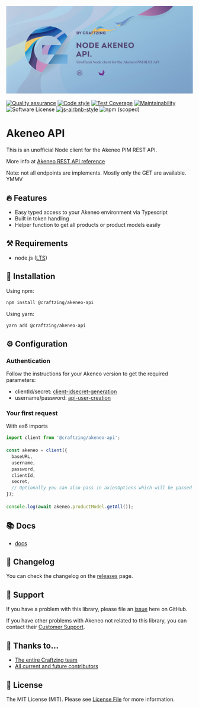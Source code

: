 [![Node Akeneo API](art/banner.jpg)](https://craftzing.com)

[![Quality assurance](https://github.com/craftzing/node-akeneo-api/actions/workflows/quality-assurance.yml/badge.svg?branch=master)](https://github.com/craftzing/node-akeneo-api/actions/workflows/quality-assurance.yml)
[![Code style](https://github.com/craftzing/node-akeneo-api/actions/workflows/code-style.yml/badge.svg?branch=master)](https://github.com/craftzing/node-akeneo-api/actions/workflows/code-style.yml)
[![Test Coverage](https://api.codeclimate.com/v1/badges/90013a42a4dce3766813/test_coverage)](https://codeclimate.com/github/craftzing/akeneo-api/test_coverage)
[![Maintainability](https://api.codeclimate.com/v1/badges/90013a42a4dce3766813/maintainability)](https://codeclimate.com/github/craftzing/akeneo-api/maintainability)
![Software License](https://img.shields.io/github/license/craftzing/node-akeneo-api)
[![js-airbnb-style](https://img.shields.io/badge/code%20style-airbnb-brightgreen.svg)](https://github.com/airbnb/javascript/)
![npm (scoped)](https://img.shields.io/npm/v/@craftzing/akeneo-api)

# Akeneo API

This is an unofficial Node client for the Akeneo PIM REST API.

More info at [Akeneo REST API reference](https://api.akeneo.com/api-reference-index.html)

Note: not all endpoints are implements. Mostly only the GET are available. YMMV

## 🔥 Features

- Easy typed access to your Akeneo environment via Typescript
- Built in token handling
- Helper function to get all products or product models easily

## ⚒️ Requirements

- node.js ([LTS](https://nodejs.org/en/about/releases/))

## 🧙 Installation

Using npm:

```sh
npm install @craftzing/akeneo-api
```

Using yarn:

```sh
yarn add @craftzing/akeneo-api
```

## ⚙️ Configuration

### Authentication

Follow the instructions for your Akeneo version to get the required parameters:

- clientId/secret: [client-idsecret-generation](https://api.akeneo.com/documentation/authentication.html#client-idsecret-generation)
- username/password: [api-user-creation](https://api.akeneo.com/documentation/authentication.html#api-user-creation)

### Your first request

With es6 imports

```js
import client from '@craftzing/akeneo-api';

const akeneo = client({
  baseURL,
  username,
  password,
  clientId,
  secret,
  // Optionally you can also pass in axiosOptions which will be passed to the Axios instance
});

console.log(await akeneo.productModel.getAll());
```

## 📚 Docs

- [docs](https://craftzing.github.io/node-akeneo-api/)

## 📝 Changelog

You can check the changelog on the [releases](https://github.com/craftzing/node-akeneo-api/releases) page.

## 🤝 Support

If you have a problem with this library, please file an [issue](https://github.com/craftzing/akeneo-api/issues/new) here on GitHub.

If you have other problems with Akeneo not related to this library, you can contact their [Customer Support](https://www.akeneo.com/support/).

## 💙 Thanks to...

- [The entire Craftzing team](https://craftzing.com)
- [All current and future contributors](https://github.com/craftzing/node-akeneo-api/graphs/contributors)

## 🔑 License

The MIT License (MIT). Please see [License File](/LICENSE) for more information.
